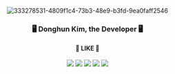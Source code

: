 <div align="center">
 
 ![333278531-4809f1c4-73b3-48e9-b3fd-9ea0faff2546](https://github.com/donghun-k/donghun-k/assets/60064471/6b1acee7-7a15-4a70-af2a-bcef7310eb81)
### 🖥️ Donghun Kim, the Developer 🖥️

#### 🖤 LIKE 🖤

<img src="https://img.shields.io/badge/TypeScript-000000?style=plastic&logo=typescript&logoColor=white"/>
<img src="https://img.shields.io/badge/React-000000?style=plastic&logo=react&logoColor=white"/>
<img src="https://img.shields.io/badge/Next.js-000000?style=plastic&logo=next.js&logoColor=white"/>
<img src="https://img.shields.io/badge/Tailwind CSS-000000?style=plastic&logo=tailwind css&logoColor=white"/>
<img src="https://img.shields.io/badge/shadcn/ui-000000?style=plastic&logo=shadcn/ui&logoColor=white"/>

</div>
